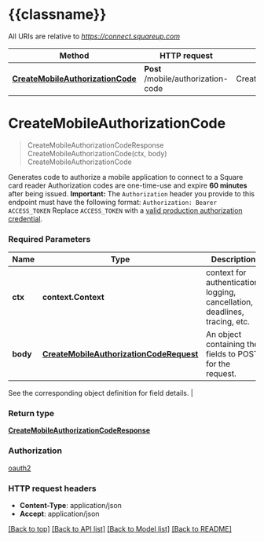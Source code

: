 # {{classname}}

All URIs are relative to *https://connect.squareup.com*

Method | HTTP request | Description
------------- | ------------- | -------------
[**CreateMobileAuthorizationCode**](MobileAuthorizationApi.md#CreateMobileAuthorizationCode) | **Post** /mobile/authorization-code | CreateMobileAuthorizationCode

# **CreateMobileAuthorizationCode**
> CreateMobileAuthorizationCodeResponse CreateMobileAuthorizationCode(ctx, body)
CreateMobileAuthorizationCode

Generates code to authorize a mobile application to connect to a Square card reader  Authorization codes are one-time-use and expire __60 minutes__ after being issued.  __Important:__ The `Authorization` header you provide to this endpoint must have the following format:  ``` Authorization: Bearer ACCESS_TOKEN ```  Replace `ACCESS_TOKEN` with a [valid production authorization credential](https://developer.squareup.com/docs/docs/build-basics/access-tokens).

### Required Parameters

Name | Type | Description  | Notes
------------- | ------------- | ------------- | -------------
 **ctx** | **context.Context** | context for authentication, logging, cancellation, deadlines, tracing, etc.
  **body** | [**CreateMobileAuthorizationCodeRequest**](CreateMobileAuthorizationCodeRequest.md)| An object containing the fields to POST for the request.

See the corresponding object definition for field details. | 

### Return type

[**CreateMobileAuthorizationCodeResponse**](CreateMobileAuthorizationCodeResponse.md)

### Authorization

[oauth2](../README.md#oauth2)

### HTTP request headers

 - **Content-Type**: application/json
 - **Accept**: application/json

[[Back to top]](#) [[Back to API list]](../README.md#documentation-for-api-endpoints) [[Back to Model list]](../README.md#documentation-for-models) [[Back to README]](../README.md)

